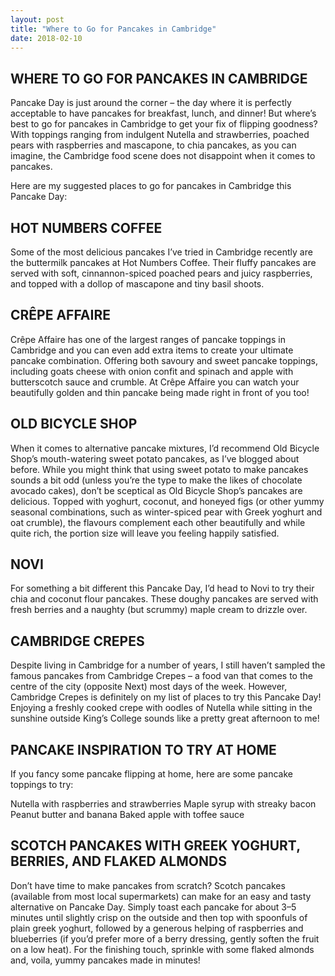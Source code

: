 ```yaml
---
layout: post
title: "Where to Go for Pancakes in Cambridge"
date: 2018-02-10
---
```


<h2>WHERE TO GO FOR PANCAKES IN CAMBRIDGE</h2>
Pancake Day is just around the corner – the day where it is perfectly acceptable to have pancakes for breakfast, lunch, and dinner! But where’s best to go for pancakes in Cambridge to get your fix of flipping goodness? With toppings ranging from indulgent Nutella and strawberries, poached pears with raspberries and mascapone, to chia pancakes, as you can imagine, the Cambridge food scene does not disappoint when it comes to pancakes.

Here are my suggested places to go for pancakes in Cambridge this Pancake Day:

<h2>HOT NUMBERS COFFEE</h2>
Some of the most delicious pancakes I’ve tried in Cambridge recently are the buttermilk pancakes at Hot Numbers Coffee. Their fluffy pancakes are served with soft, cinnannon-spiced poached pears and juicy raspberries, and topped with a dollop of mascapone and tiny basil shoots. 

<h2>CRÊPE AFFAIRE</h2>
Crêpe Affaire has one of the largest ranges of pancake toppings in Cambridge and you can even add extra items to create your ultimate pancake combination. Offering both savoury and sweet pancake toppings, including goats cheese with onion confit and spinach and apple with butterscotch sauce and crumble. At Crêpe Affaire you can watch your beautifully golden and thin pancake being made right in front of you too!

<h2>OLD BICYCLE SHOP</h2>
When it comes to alternative pancake mixtures, I’d recommend Old Bicycle Shop’s mouth-watering sweet potato pancakes, as I’ve blogged about before. While you might think that using sweet potato to make pancakes sounds a bit odd (unless you’re the type to make the likes of chocolate avocado cakes), don’t be sceptical as Old Bicycle Shop’s pancakes are delicious. Topped with yoghurt, coconut, and honeyed figs (or other yummy seasonal combinations, such as winter-spiced pear with Greek yoghurt and oat crumble), the flavours complement each other beautifully and while quite rich, the portion size will leave you feeling happily satisfied.

<h2>NOVI</h2>
For something a bit different this Pancake Day, I’d head to Novi to try their chia and coconut flour pancakes. These doughy pancakes are served with fresh berries and a naughty (but scrummy) maple cream to drizzle over.

<h2>CAMBRIDGE CREPES</h2>
Despite living in Cambridge for a number of years, I still haven’t sampled the famous pancakes from Cambridge Crepes – a food van that comes to the centre of the city (opposite Next) most days of the week. However, Cambridge Crepes is definitely on my list of places to try this Pancake Day! Enjoying a freshly cooked crepe with oodles of Nutella while sitting in the sunshine outside King’s College sounds like a pretty great afternoon to me!

<h2>PANCAKE INSPIRATION TO TRY AT HOME</h2>
If you fancy some pancake flipping at home, here are some pancake toppings to try:

Nutella with raspberries and strawberries
Maple syrup with streaky bacon 
Peanut butter and banana
Baked apple with toffee sauce 

<h2>SCOTCH PANCAKES WITH GREEK YOGHURT, BERRIES, AND FLAKED ALMONDS</h2>
Don’t have time to make pancakes from scratch? Scotch pancakes (available from most local supermarkets) can make for an easy and tasty alternative on Pancake Day. Simply toast each pancake for about 3–5 minutes until slightly crisp on the outside and then top with spoonfuls of plain greek yoghurt, followed by a generous helping of raspberries and blueberries (if you’d prefer more of a berry dressing, gently soften the fruit on a low heat). For the finishing touch, sprinkle with some flaked almonds and, voila, yummy pancakes made in minutes!
